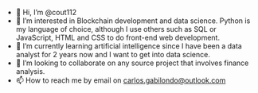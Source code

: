 - 👋 Hi, I’m @cout112
- 👀 I’m interested in Blockchain development and data science. Python is my language of choice, although I use others such as SQL or JavaScript, HTML and CSS to do front-end web development.
- 🌱 I’m currently learning artificial intelligence since I have been a data analyst for 2 years now and I want to get into data science.
- 💞️ I’m looking to collaborate on any source project that involves finance analysis.
- 📫 How to reach me by email on carlos.gabilondo@outlook.com

<!---
cout112/cout112 is a ✨ special ✨ repository because its `README.md` (this file) appears on your GitHub profile.
You can click the Preview link to take a look at your changes.
--->
